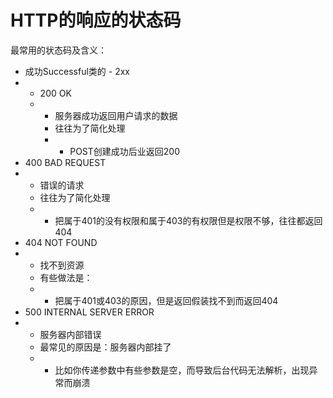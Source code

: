 # HTTP的响应的状态码

最常用的状态码及含义：

* 成功Successful类的 - 2xx
* * 200 OK
  * * 服务器成功返回用户请求的数据
    * 往往为了简化处理
    * * POST创建成功后业返回200
* 400 BAD REQUEST
* * 错误的请求
  * 往往为了简化处理
  * * 把属于401的没有权限和属于403的有权限但是权限不够，往往都返回404
* 404 NOT FOUND
* * 找不到资源
  * 有些做法是：
  * * 把属于401或403的原因，但是返回假装找不到而返回404
* 500 INTERNAL SERVER ERROR
* * 服务器内部错误
  * 最常见的原因是：服务器内部挂了
  * * 比如你传递参数中有些参数是空，而导致后台代码无法解析，出现异常而崩溃



